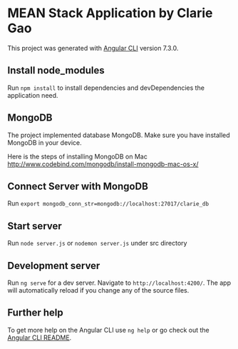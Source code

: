 # MEAN Stack Application by Clarie Gao

This project was generated with [Angular CLI](https://github.com/angular/angular-cli) version 7.3.0.

## Install node_modules
Run `npm install` to install dependencies and devDependencies the application need.

## MongoDB

The project implemented database MongoDB.
Make sure you have installed MongoDB in your device.

Here is the steps of installing MongoDB on Mac
http://www.codebind.com/mongodb/install-mongodb-mac-os-x/

## Connect Server with MongoDB

Run `export mongodb_conn_str=mongodb://localhost:27017/clarie_db`

## Start server

Run `node server.js` or `nodemon server.js` under src directory

## Development server

Run `ng serve` for a dev server. Navigate to `http://localhost:4200/`. The app will automatically reload if you change any of the source files.

## Further help

To get more help on the Angular CLI use `ng help` or go check out the [Angular CLI README](https://github.com/angular/angular-cli/blob/master/README.md).


